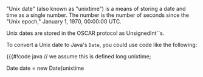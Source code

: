 "Unix date" (also known as "unixtime") is a means of storing a date and time as a single number. The number is the number of seconds since the "Unix epoch," January 1, 1970, 00:00:00 UTC.

Unix dates are stored in the OSCAR protocol as UnsignedInt``s.

To convert a Unix date to Java's `Date`, you could use code like the following:

{{{#!code java
// we assume this is defined
long unixtime;

Date date = new Date(unixtime 